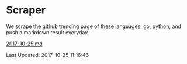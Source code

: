 # Scraper

We scrape the github trending page of these languages: go, python, and push a markdown result everyday.

[2017-10-25.md](https://github.com/borays/Scraper/blob/master/2017-10-25.md)

Last Updated: 2017-10-25 11:16:46